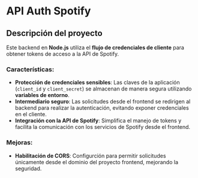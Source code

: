 # API Auth Spotify

## Descripción del proyecto

Este backend en **Node.js** utiliza el **flujo de credenciales de cliente** para obtener tokens de acceso a la API de Spotify. 

### Características:
- **Protección de credenciales sensibles**: Las claves de la aplicación (`client_id` y `client_secret`) se almacenan de manera segura utilizando **variables de entorno**.
- **Intermediario seguro**: Las solicitudes desde el frontend se redirigen al backend para realizar la autenticación, evitando exponer credenciales en el cliente.
- **Integración con la API de Spotify**: Simplifica el manejo de tokens y facilita la comunicación con los servicios de Spotify desde el frontend.

### Mejoras:
- **Habilitación de CORS**: Configurción para permitir solicitudes únicamente desde el dominio del proyecto frontend, mejorando la seguridad.

